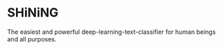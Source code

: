 # SHiNiNG
The easiest and powerful deep-learning-text-classifier for human beings and all purposes.
